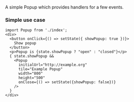 A simple Popup which provides handlers for a few events.

### Simple use case

```
import Popup from './index';
<div>
  <button onClick={() => setState({ showPopup: true })}>
    Show popup
  </button>
  <p>Popup is {state.showPopup ? "open" : "closed"}</p>
  { state.showPopup &&
    <Popup
      initialUrl="http://example.org"
      tile="Example Popup"
      width="800"
      height="500"
      onClose={() => setState({showPopup: false})}
    />
  }
</div>
```
